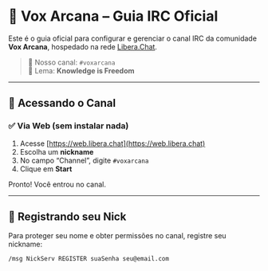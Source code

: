 # 🧠 Vox Arcana – Guia IRC Oficial

Este é o guia oficial para configurar e gerenciar o canal IRC da comunidade **Vox Arcana**, hospedado na rede [Libera.Chat](https://libera.chat).

> 🎯 Nosso canal: `#voxarcana`  
> 📜 Lema: **Knowledge is Freedom**

---

## 📌 Acessando o Canal

### ✅ Via Web (sem instalar nada)

1. Acesse [https://web.libera.chat](https://web.libera.chat)
2. Escolha um **nickname**
3. No campo “Channel”, digite `#voxarcana`
4. Clique em **Start**

Pronto! Você entrou no canal.

---

## 🔐 Registrando seu Nick

Para proteger seu nome e obter permissões no canal, registre seu nickname:

```irc
/msg NickServ REGISTER suaSenha seu@email.com

